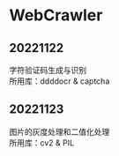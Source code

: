 # WebCrawler  

## 20221122  
字符验证码生成与识别  
所用库：ddddocr & captcha  

## 20221123  
图片的灰度处理和二值化处理  
所用库：cv2 & PIL  
